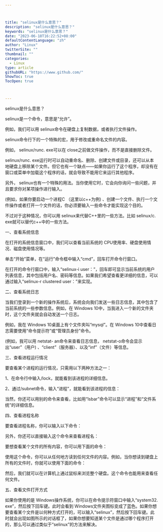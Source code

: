 ```yaml
---



title: "selinux是什么意思？"
description: "selinux是什么意思？"
keywords: "selinux是什么意思？"
date: "2023-06-18T16:22:52+08:00"
defaultContentLanguage: "zh"
author: "Linux"
twitterSite: ""
thumbnail: ""
categories:
  - Linux
type: article
githubURL: "https://www.github.com/"
ShowToc: true
TocOpen: true



---
```


selinux是什么意思？

selinux是一个命令，意思是“允许”。

例如，我们可以用 selinux命令在硬盘上复制数据，或者执行文件操作。

selinux命令行下的一个特殊的宏，用于修改或重命名文件的内容。

例如， selinux/runc. exe可以在 close之前做文件操作，而不是直接删除文件。

selinux/runc. exe运行时可以自动重命名、删除、创建文件或目录，还可以从本地硬盘上移除某个文件。但它也有一个缺点——如果你运行了这个程序，却没有在窗口或菜单中加载这个程序的话，就会导致不能用它来运行其他程序。

另外， selinux也有一个特殊的用法。当你使用它时，它会向你询问一些问题，并且要求你对某项操作进行输入。

(例如，如果你要启动一个进程C （这里以c++为例) 、创建一个文件、执行一个文件操作或者打开一个文件的话，你必须要输入一些命令才能实现这个目的。

不过对于这种情况，你可以用 selinux来代替C++里的一些方法。比如 selinux/c. exe就可以替代c++中的一些方法。

一、查看系统信息

在打开的系统信息窗口中，我们可以查看当前系统的 CPU使用率、硬盘使用情况、磁盘使用情况等。

单击“开始”菜单，在“运行”命令框中输入“cmd”，回车打开命令行窗口。

在打开的命令行窗口中，输入“selinux-i user：”，回车即可显示当前系统的用户列表信息，其中包括用户名、密码等信息。如果我们希望查看更详细的信息，可以通过输入“selinux-r clustered user：”来实现。

二、查看系统日志

当我们登录到一个新的操作系统后，系统会向我们发送一些日志信息，其中包含了当前系统的一些参数信息。例如，在 Windows 10中，当我进入一个新的文件夹时，这个文件夹就会自动发送一个日志。

例如，我在 Windows 10桌面上有个文件夹叫“mysql”。在 Windows 10中查看日志需要使用“命令提示符”或“管理员身份”命令。

(例如，我可以用 netstat- an命令来查看日志信息， netstat-o命令会显示出“user”（用户) 、“client”（服务器）、以及“inf”（文件）等信息。

三、查看进程运行情况

要查看某个进程的运行情况，只需用以下两种方法之一：

1、在命令行中输入/lock，就能看到该进程的详细信息。

2、通过/subnet命令，输入“进程”，就能看到该进程的信息：

当然，你还可以用别的命令来查看，比如用“lsbar”命令可以显示“进程”和“文件系统”的详细信息。

四、查看进程名称

要查看进程名称，你可以输入以下命令：

另外，你还可以直接输入这个命令来查看进程名：

要想查看某个文件的所有内容，你可以用下面的命令：

使用这个命令，你可以从任何地方读到任何文件的内容。例如，当你想读到硬盘上所有的文件时，你就可以使用下面的命令：

然后，我们就可以在计算机上通过鼠标来浏览整个硬盘。这个命令也能用来查看任何文件。

五、查看文件打开方式

如果你使用的是 Windows操作系统，你可以在命令提示符窗口中输入“system32. exe”，然后按下回车键。此时会看到 Windows文件夹图标变成了蓝色。如果你想要查看某个文件是以何种方式打开的，可以输入“selinux”，然后按下回车键。此时就会出现如图所示的对话框了，如果你想要知道某个文件是通过哪个程序打开的，那么可以通过类似于“selinux”的方法来解决。